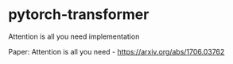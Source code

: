 # pytorch-transformer
Attention is all you need implementation

Paper: Attention is all you need - https://arxiv.org/abs/1706.03762
